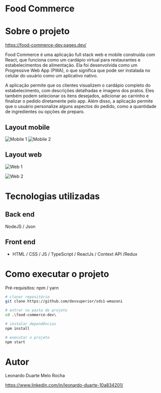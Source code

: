 # Food Commerce

# Sobre o projeto

https://food-commerce-dev.pages.dev/

Food Commerce é uma aplicação full stack web e mobile construída com React, que funciona como um cardápio virtual para restaurantes e estabelecimentos de alimentação. Ela foi desenvolvida como um Progressive Web App (PWA), o que significa que pode ser instalada no celular do usuário como um aplicativo nativo.

A aplicação permite que os clientes visualizem o cardápio completo do estabelecimento, com descrições detalhadas e imagens dos pratos. Eles também podem selecionar os itens desejados, adicionar ao carrinho e finalizar o pedido diretamente pelo app. Além disso, a aplicação permite que o usuário personalize alguns aspectos do pedido, como a quantidade de ingredientes ou opções de preparo.

## Layout mobile
![Mobile 1](https://i.imgur.com/IVlR7KH.png) ![Mobile 2](https://i.imgur.com/Av7BeKV.png)

## Layout web
![Web 1](https://i.imgur.com/XzMcaxk.jpeg)

![Web 2](https://i.imgur.com/3Yc5e4s.png)


# Tecnologias utilizadas
## Back end
NodeJS / Json

## Front end
- HTML / CSS / JS / TypeScript / ReactJs / Context API /Redux
# Como executar o projeto

Pré-requisitos: npm / yarn

```bash
# clonar repositório
git clone https://github.com/devsuperior/sds1-wmazoni

# entrar na pasta do projeto 
cd .\food-commerce-dev\

# instalar dependências
npm install

# executar o projeto
npm start
```

# Autor

Leonardo Duarte Melo Rocha

https://www.linkedin.com/in/leonardo-duarte-10a834201/

